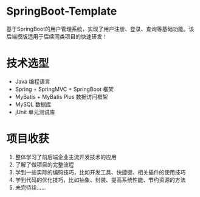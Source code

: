# SpringBoot-Template
基于SpringBoot的用户管理系统，实现了用户注册、登录、查询等基础功能。该后端模版适用于后续同类项目的快速研发！
# 技术选型
* Java 编程语言
* Spring + SpringMVC + SpringBoot 框架
* MyBatis + MyBatis Plus 数据访问框架
* MySQL 数据库
* jUnit 单元测试库
# 项目收获
1. 整体学习了前后端企业主流开发技术的应用
2. 了解了做项目的完整流程
3. 学到一些实际的编码技巧，比如开发工具、快捷键、相关插件的使用技巧
4. 学到代码的优化技巧，比如抽象、封装、提高系统性能、节约资源的方法
5. 未完待续......
